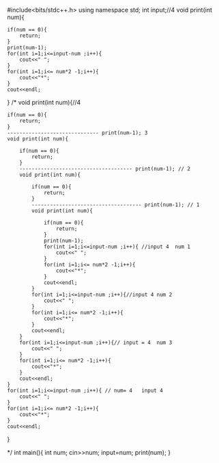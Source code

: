 #include<bits/stdc++.h>
using namespace std;
int input;//4
void print(int num){

	if(num == 0){
		return;
	}
	print(num-1);
	for(int i=1;i<=input-num ;i++){
		cout<<" ";
	}
	for(int i=1;i<= num*2 -1;i++){
		cout<<"*";
	}
	cout<<endl;
}
/*
void print(int num){//4

	if(num == 0){
		return;
	}
	------------------------------ print(num-1); 3
	void print(int num){

		if(num == 0){
			return;
		}
		------------------------------------- print(num-1); // 2
		void print(int num){

			if(num == 0){
				return;
			}
			------------------------------------ print(num-1); // 1
			void print(int num){

				if(num == 0){
					return;
				}
				print(num-1);
				for(int i=1;i<=input-num ;i++){ //input 4  num 1
					cout<<" ";
				}
				for(int i=1;i<= num*2 -1;i++){
					cout<<"*";
				}
				cout<<endl;
			}
			for(int i=1;i<=input-num ;i++){//input 4 num 2
				cout<<" ";
			}
			for(int i=1;i<= num*2 -1;i++){
				cout<<"*";
			}
			cout<<endl;
		}
		for(int i=1;i<=input-num ;i++){// input = 4  num 3
			cout<<" ";
		}
		for(int i=1;i<= num*2 -1;i++){
			cout<<"*";
		}
		cout<<endl;
	}
	for(int i=1;i<=input-num ;i++){ // num= 4   input 4
		cout<<" ";
	}
	for(int i=1;i<= num*2 -1;i++){
		cout<<"*";
	}
	cout<<endl;
}


*/
int main(){
	int num;
	cin>>num;
	input=num;
	print(num);
}
